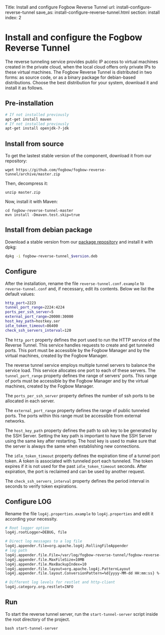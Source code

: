 Title: Install and configure Fogbow Reverse Tunnel
url: install-configure-reverse-tunnel
save_as: install-configure-reverse-tunnel.html
section: install
index: 2

Install and configure the Fogbow Reverse Tunnel
==========

The reverse tunneling service provides public IP access to virtual machines created in the private cloud, when the local cloud offers only private IPs to these virtual machines. The Fogbow Reverse Tunnel is distributed in two forms: as source code, or as a binary package for debian-based distributions. Choose the best distribution for your system, download it and install it as follows.

## Pre-installation 

```bash
# If not installed previously
apt-get install maven
# If not installed previously
apt-get install openjdk-7-jdk
```

## Install from source
To get the lastest stable version of the component, download it from our repository:

``` shell
wget https://github.com/fogbow/fogbow-reverse-tunnel/archive/master.zip
```

Then, decompress it:
``` shell
unzip master.zip
```

Now, install it with Maven:

```
cd fogbow-reverse-tunnel-master
mvn install -Dmaven.test.skip=true
```

## Install from debian package

Download a stable version from our <a href="http://downloads.fogbowcloud.org/stable/debian/">package repository</a> and install it with dpkg:

```bash
dpkg -i fogbow-reverse-tunnel_$version.deb
```

## Configure
After the installation, rename the file ```reverse-tunnel.conf.example``` to ```reverse-tunnel.conf``` and, if necessary, edit its contents. Below we list the default values:
```bash
http_port=2223
tunnel_port_range=2224:4224
ports_per_ssh_server=5
external_port_range=20000:30000
host_key_path=hostkey.ser
idle_token_timeout=86400
check_ssh_servers_interval=120
```

The ```http_port``` property defines the port used to run the HTTP service of the Reverse Tunnel. This service handles requests to create and get tunneled ports. This port must be accessible by the Fogbow Manager and by the virtual machines, created by the Fogbow Manager.

The reverse tunnel service employs multiple tunnel servers to balance the service load. This service allocates one port to each of these servers. The ```tunnel_port_range``` property defines the range of servers' ports. This range of ports must be accessible by the Fogbow Manager and by the virtual machines, created by the Fogbow Manager.

The ```ports_per_ssh_server``` property defines the number of ssh ports to be allocated in each server.

The ```external_port_range``` property defines the range of public tunneled ports. The ports within this range must be accessible from external networks.

The ```host_key_path``` property defines the path to ssh key to be generated by the SSH Server. Setting the key path is important to have the SSH Server using the same key after restarting. The host key is used to make sure that the server is always the same when establishing new connections.

The ```idle_token_timeout``` property defines the expiration time of a tunnel port token. A token is associated with tunneled port each tunneled. The token expires if it is not used for the past ```idle_token_timeout``` seconds. After expiration, the port is reclaimed and can be used by another request.

The ```check_ssh_servers_interval``` property defines the period interval in seconds to verify token expirations.

## Configure LOG

Rename the file ```log4j.properties.example``` to ```log4j.properties``` and edit it according your necessity.

```bash
# Root logger option
log4j.rootLogger=DEBUG, file

# Direct log messages to a log file
log4j.appender.file=org.apache.log4j.RollingFileAppender
# log path
log4j.appender.file.File=/var/log/fogbow-reverse-tunnel/fogbow-reverse-tunnel.log
log4j.appender.file.MaxFileSize=10MB
log4j.appender.file.MaxBackupIndex=10
log4j.appender.file.layout=org.apache.log4j.PatternLayout
log4j.appender.file.layout.ConversionPattern=%d{yyyy-MM-dd HH:mm:ss} %-5p %c{1}:%L - %m%n

# Different log levels for restlet and http-client
log4j.category.org.restlet=INFO

```

## Run
To start the reverse tunnel server, run the ```start-tunnel-server``` script inside the root directory of the project.
``` shell
bash start-tunnel-server
```
